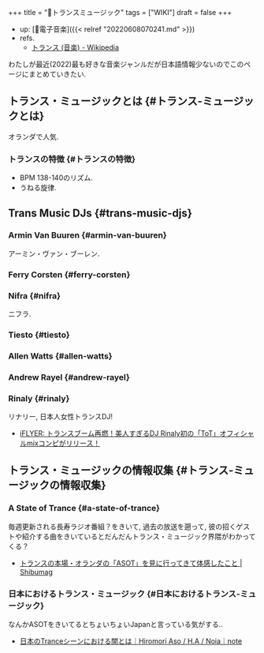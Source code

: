 +++
title = "📝トランスミュージック"
tags = ["WIKI"]
draft = false
+++

-   up: [📂電子音楽]({{< relref "20220608070241.md" >}})
-   refs.
    -   [トランス (音楽) - Wikipedia](https://ja.wikipedia.org/wiki/%E3%83%88%E3%83%A9%E3%83%B3%E3%82%B9_(%E9%9F%B3%E6%A5%BD))

わたしが最近(2022)最も好きな音楽ジャンルだが日本語情報少ないのでこのページにまとめていきたい.


## トランス・ミュージックとは {#トランス-ミュージックとは}

オランダで人気.


### トランスの特徴 {#トランスの特徴}

-   BPM 138-140のリズム.
-   うねる旋律.


## Trans Music DJs {#trans-music-djs}


### Armin Van Buuren {#armin-van-buuren}

アーミン・ヴァン・ブーレン.


### Ferry Corsten {#ferry-corsten}


### Nifra {#nifra}

ニフラ.


### Tiesto {#tiesto}


### Allen Watts {#allen-watts}


### Andrew Rayel {#andrew-rayel}


### Rinaly {#rinaly}

リナリー, 日本人女性トランスDJ!

-   [iFLYER: トランスブーム再燃！美人すぎるDJ Rinaly初の「ToT」オフィシャルmixコンピがリリース！](https://iflyer.tv/article/2017/10/06/rinaly-tearsoftrance/)


## トランス・ミュージックの情報収集 {#トランス-ミュージックの情報収集}


### A State of Trance {#a-state-of-trance}

毎週更新される長寿ラジオ番組？をきいて, 過去の放送を遡って, 彼の招くゲストや紹介する曲をきいているとだんだんトランス・ミュージック界隈がわかってくる？

-   [トランスの本場・オランダの「ASOT」を見に行ってきて体感したこと | Shibumag](https://disc-j.net/post-9914/)


### 日本におけるトランス・ミュージック {#日本におけるトランス-ミュージック}

なんかASOTをきいてるとちょいちょいJapanと言っている気がする..

-   [日本のTranceシーンにおける闇とは｜Hiromori Aso / H.A / Noia｜note](https://note.com/hiromoriaso/n/nd2310b6484f0)
